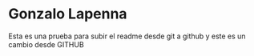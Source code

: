 # Gonzalo Lapenna
Esta es una prueba para subir el readme desde git a github
y este es un cambio desde GITHUB
